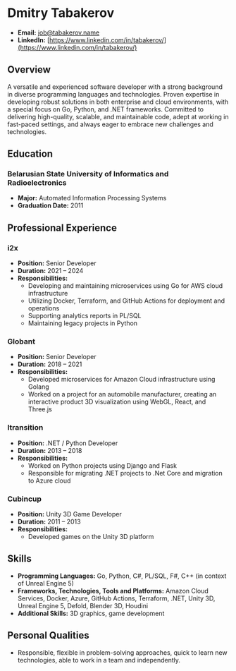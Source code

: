 # Dmitry Tabakerov

- **Email:** [job@tabakerov.name](mailto:job@tabakerov.name)
- **LinkedIn:** [https://www.linkedin.com/in/tabakerov/](https://www.linkedin.com/in/tabakerov/)

## Overview
A versatile and experienced software developer with a strong background in diverse programming languages and technologies. Proven expertise in developing robust solutions in both enterprise and cloud environments, with a special focus on Go, Python, and .NET frameworks. Committed to delivering high-quality, scalable, and maintainable code, adept at working in fast-paced settings, and always eager to embrace new challenges and technologies.

## Education
### Belarusian State University of Informatics and Radioelectronics
- **Major:** Automated Information Processing Systems
- **Graduation Date:** 2011

## Professional Experience

### i2x
- **Position:** Senior Developer
- **Duration:** 2021 – 2024
- **Responsibilities:**
  - Developing and maintaining microservices using Go for AWS cloud infrastructure
  - Utilizing Docker, Terraform, and GitHub Actions for deployment and operations
  - Supporting analytics reports in PL/SQL
  - Maintaining legacy projects in Python

### Globant
- **Position:** Senior Developer
- **Duration:** 2018 – 2021
- **Responsibilities:**
  - Developed microservices for Amazon Cloud infrastructure using Golang
  - Worked on a project for an automobile manufacturer, creating an interactive product 3D visualization using WebGL, React, and Three.js

### Itransition
- **Position:** .NET / Python Developer
- **Duration:** 2013 – 2018
- **Responsibilities:**
  - Worked on Python projects using Django and Flask
  - Responsible for migrating .NET projects to .Net Core and migration to Azure cloud

### Cubincup
- **Position:** Unity 3D Game Developer
- **Duration:** 2011 – 2013
- **Responsibilities:**
  - Developed games on the Unity 3D platform

## Skills
- **Programming Languages:** Go, Python, C#, PL/SQL, F#, C++ (in context of Unreal Engine 5)
- **Frameworks, Technologies, Tools and Platforms:** Amazon Cloud Services, Docker, Azure, GitHub Actions, Terraform, .NET, Unity 3D, Unreal Engine 5, Defold, Blender 3D, Houdini
- **Additional Skills:** 3D graphics, game development

## Personal Qualities
- Responsible, flexible in problem-solving approaches, quick to learn new technologies, able to work in a team and independently.
